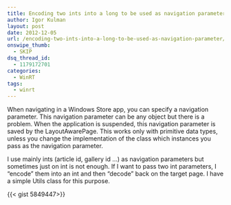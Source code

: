 ```yaml
---
title: Encoding two ints into a long to be used as navigation parameter
author: Igor Kulman
layout: post
date: 2012-12-05
url: /encoding-two-ints-into-a-long-to-be-used-as-navigation-parameter/
onswipe_thumb:
  - SKIP
dsq_thread_id:
  - 1179172701
categories:
  - WinRT
tags:
  - winrt
---
```

When navigating in a Windows Store app, you can specify a navigation parameter. This navigation parameter can be any object but there is a problem. When the application is suspended, this navigation parameter is saved by the LayoutAwarePage. This works only with primitive data types, unless you change the implementation of the class which instances you pass as the navigation parameter.

I use mainly ints (article id, gallery id &#8230;) as navigation parameters but sometimes just on int is not enough. If I want to pass two int parameters, I &#8220;encode&#8221; them into an int and then &#8220;decode&#8221; back on the target page. I have a simple Utils class for this purpose.

<!--more-->

{{< gist 5849447>}}